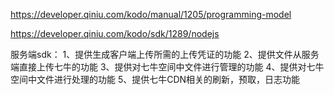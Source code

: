 https://developer.qiniu.com/kodo/manual/1205/programming-model

https://developer.qiniu.com/kodo/sdk/1289/nodejs

服务端sdk：
1、提供生成客户端上传所需的上传凭证的功能
2、提供文件从服务端直接上传七牛的功能
3、提供对七牛空间中文件进行管理的功能
4、提供对七牛空间中文件进行处理的功能
5、提供七牛CDN相关的刷新，预取，日志功能